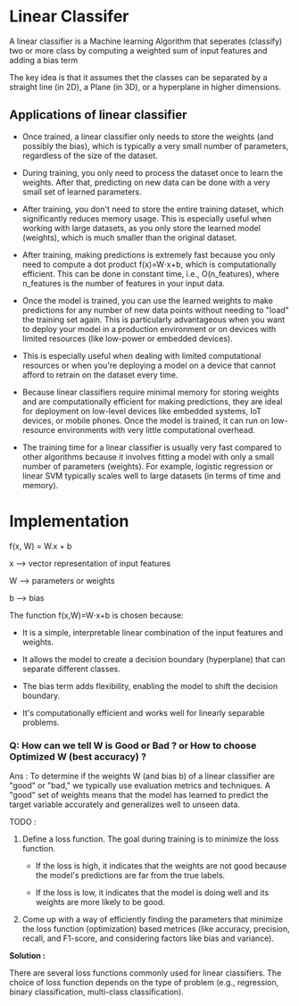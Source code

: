# Linear Classifer

A linear classifier is a Machine learning Algorithm that seperates (classify) two or more class by computing a weighted sum of input features and adding a bias term

The key idea is that it assumes thet the classes can be separated by a straight line (in 2D), a Plane (in 3D), or a hyperplane in higher dimensions.



## Applications of linear classifier



- Once trained, a linear classifier only needs to store the weights (and possibly the bias), which is typically a very small number of parameters, regardless of the size of the dataset.

- During training, you only need to process the dataset once to learn the weights. After that, predicting on new data can be done with a very small set of learned parameters.


- After training, you don't need to store the entire training dataset, which significantly reduces memory usage. This is especially useful when working with large datasets, as you only store the learned model (weights), which is much smaller than the original dataset.

- After training, making predictions is extremely fast because you only need to compute a dot product f(x)=W⋅x+b, which is computationally efficient. This can be done in constant time, i.e., O(n_features), where n_features is the number of features in your input data.

- Once the model is trained, you can use the learned weights to make predictions for any number of new data points without needing to "load" the training set again. This is particularly advantageous when you want to deploy your model in a production environment or on devices with limited resources (like low-power or embedded devices).

- This is especially useful when dealing with limited computational resources or when you're deploying a model on a device that cannot afford to retrain on the dataset every time.


- Because linear classifiers require minimal memory for storing weights and are computationally efficient for making predictions, they are ideal for deployment on low-level devices like embedded systems, IoT devices, or mobile phones. Once the model is trained, it can run on low-resource environments with very little computational overhead.

- The training time for a linear classifier is usually very fast compared to other algorithms because it involves fitting a model with only a small number of parameters (weights). For example, logistic regression or linear SVM typically scales well to large datasets (in terms of time and memory).



# Implementation


f(x, W) = W.x + b


x --> vector representation of input features

W --> parameters or weights

b --> bias


The function f(x,W)=W⋅x+b is chosen because:


- It is a simple, interpretable linear combination of the input features and weights.

- It allows the model to create a decision boundary (hyperplane) that can separate different classes.

- The bias term adds flexibility, enabling the model to shift the decision boundary.

- It's computationally efficient and works well for linearly separable problems.


### Q: How can we tell W is Good or Bad ? or How to choose Optimized W (best accuracy) ?


Ans : To determine if the weights W (and bias b) of a linear classifier are "good" or "bad," we typically use evaluation metrics and techniques. A "good" set of weights means that the model has learned to predict the target variable accurately and generalizes well to unseen data.


 TODO : 

 1. Define a loss function. The goal during training is to minimize the loss function.

	- If the loss is high, it indicates that the weights are not good because the model's predictions are far from the true labels.

 	-  If the loss is low, it indicates that the model is doing well and its weights are more likely to be good.

2. Come up with a way of efficiently finding the parameters that minimize the loss function (optimization) based metrices (like accuracy, precision, recall, and F1-score, and considering factors like bias and variance).



**Solution :**

There are several loss functions commonly used for linear classifiers. The choice of loss function depends on the type of problem (e.g., regression, binary classification, multi-class classification).




